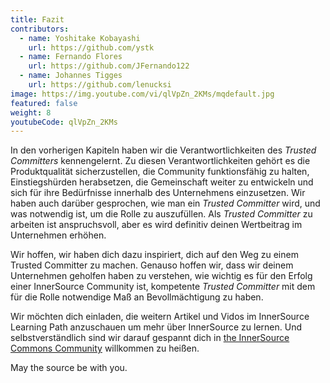 ```yaml
---
title: Fazit
contributors:
  - name: Yoshitake Kobayashi
    url: https://github.com/ystk
  - name: Fernando Flores
    url: https://github.com/JFernando122
  - name: Johannes Tigges
    url: https://github.com/lenucksi
image: https://img.youtube.com/vi/qlVpZn_2KMs/mqdefault.jpg
featured: false
weight: 8
youtubeCode: qlVpZn_2KMs
---
```

<div class="paragraph">
<p>In den vorherigen Kapiteln haben wir die Verantwortlichkeiten des <em>Trusted Committers</em> kennengelernt.
Zu diesen Verantwortlichkeiten gehört es die Produktqualität sicherzustellen, die Community funktionsfähig zu halten, Einstiegshürden herabsetzen, die Gemeinschaft weiter zu entwickeln und sich für ihre Bedürfnisse innerhalb des Unternehmens einzusetzen. Wir haben auch darüber gesprochen, wie man ein <em>Trusted Committer</em> wird, und was notwendig ist, um die Rolle zu auszufüllen. Als <em>Trusted Committer</em> zu arbeiten ist anspruchsvoll, aber es wird definitiv deinen Wertbeitrag im Unternehmen erhöhen.</p>
</div>
<div class="paragraph">
<p>Wir hoffen, wir haben dich dazu inspiriert, dich auf den Weg zu einem Trusted Committer zu machen.
Genauso hoffen wir, dass wir deinem Unternehmen geholfen haben zu verstehen, wie wichtig es für den Erfolg einer InnerSource Community ist, kompetente <em>Trusted Committer</em> mit dem für die Rolle notwendige Maß an Bevollmächtigung zu haben.</p>
</div>
<div class="paragraph">
<p>Wir möchten dich einladen, die weitern Artikel und Vidos im InnerSource Learning Path anzuschauen um mehr über InnerSource zu lernen. Und selbstverständlich sind wir darauf gespannt dich in <a href="http://www.innersourcecommons.org/">the InnerSource Commons Community</a> willkommen zu heißen.</p>
</div>
<div class="paragraph">
<p>May the source be with you.</p>
</div>
<!--- This file autogenerated from https://github.com/InnerSourceCommons/InnerSourceLearningPath/blob/master/scripts -->